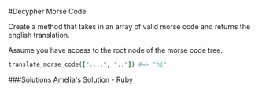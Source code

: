 #Decypher Morse Code

Create a method that takes in an array of valid morse code and returns the english translation. 

Assume you have access to the root node of the morse code tree.

```Ruby
translate_morse_code(["....", ".."]) #=> "hi"
```

###Solutions
[Amelia's Solution - Ruby](https://github.com/adowns01/Intro-to-Whiteboarding-DBC/blob/master/solutions/morse_code_tree.rb)
